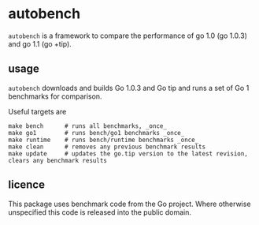 autobench
=========

`autobench` is a framework to compare the performance of go 1.0 (go 1.0.3) and go 1.1 (go +tip).

usage
-----

`autobench` downloads and builds Go 1.0.3 and Go tip and runs a set of Go 1 benchmarks for comparison.

Useful targets are
	
    make bench		# runs all benchmarks, _once_
    make go1 		# runs bench/go1 benchmarks _once_
    make runtime 	# runs bench/runtime benchmarks _once_
    make clean 		# removes any previous benchmark results
    make update		# updates the go.tip version to the latest revision, clears any benchmark results


licence
-------

This package uses benchmark code from the Go project. Where otherwise unspecified this code is released into the public domain.
